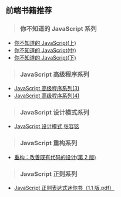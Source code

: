 ## 前端书籍推荐

> ### 你不知道的 JavaScript 系列

- [你不知道的 JavaScript(上)](<http://yf-books.oss-cn-beijing.aliyuncs.com/%E4%BD%A0%E4%B8%8D%E7%9F%A5%E9%81%93%E7%9A%84JavaScript(%E4%B8%8A%E5%8D%B7).pdf>)
- [你不知道的 JavaScript(中)](<http://yf-books.oss-cn-beijing.aliyuncs.com/%E4%BD%A0%E4%B8%8D%E7%9F%A5%E9%81%93%E7%9A%84JavaScript(%E4%B8%AD%E5%8D%B7).pdf>)
- [你不知道的 JavaScript(下)](<http://yf-books.oss-cn-beijing.aliyuncs.com/%E4%BD%A0%E4%B8%8D%E7%9F%A5%E9%81%93%E7%9A%84JavaScript(%E4%B8%8B%E5%8D%B7).pdf>)

> ### JavaScript 高级程序系列

- [JavaScript 高级程序系列(3)](<http://yf-books.oss-cn-beijing.aliyuncs.com/JavaScript%E9%AB%98%E7%BA%A7%E7%A8%8B%E5%BA%8F%E8%AE%BE%E8%AE%A1(%E7%AC%AC3%E7%89%88)%20.pdf>)
- [JavaScript 高级程序系列(4)](<http://yf-books.oss-cn-beijing.aliyuncs.com/JavaScript%E9%AB%98%E7%BA%A7%E7%A8%8B%E5%BA%8F%E8%AE%BE%E8%AE%A1(%E7%AC%AC4%E7%89%88).pdf>)

> ### JavaScript 设计模式系列

- [JavaScript 设计模式 张容铭](http://yf-books.oss-cn-beijing.aliyuncs.com/JavaScript%E8%AE%BE%E8%AE%A1%E6%A8%A1%E5%BC%8F%20%E5%BC%A0%E5%AE%B9%E9%93%AD.pdf)

> ### JavaScript 重构系列

- [重构：改善既有代码的设计(第 2 版)](<http://yf-books.oss-cn-beijing.aliyuncs.com/%E9%87%8D%E6%9E%84%EF%BC%9A%E6%94%B9%E5%96%84%E6%97%A2%E6%9C%89%E4%BB%A3%E7%A0%81%E7%9A%84%E8%AE%BE%E8%AE%A1(%E7%AC%AC2%E7%89%88).pdf>)

> ### JavaScript 正则系列

- [JavaScript 正则表达式迷你书（1.1 版.pdf）](http://yf-books.oss-cn-beijing.aliyuncs.com/JavaScript%E6%AD%A3%E5%88%99%E8%A1%A8%E8%BE%BE%E5%BC%8F%E8%BF%B7%E4%BD%A0%E4%B9%A6%EF%BC%881.1%E7%89%88.pdf)
